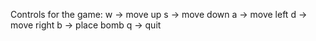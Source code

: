 Controls for the game:
	w -> move up
	s -> move down
	a -> move left
	d -> move right
	b -> place bomb
	q -> quit
